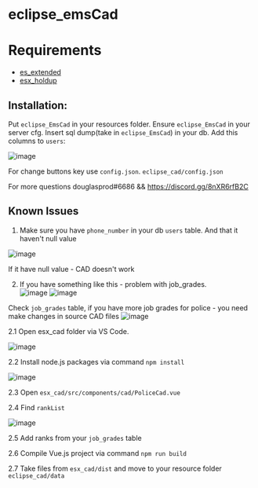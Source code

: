 # eclipse_emsCad
# Requirements
- [es_extended](https://github.com/esx-framework/es_extended/tree/v1-final)
- [esx_holdup](https://github.com/esx-framework/esx_holdup)

## Installation:
Put `eclipse_EmsCad` in your resources folder.
Ensure `eclipse_EmsCad` in your server cfg.
Insert sql dump(take in `eclipse_EmsCad`) in your db.
Add this columns to `users`:

![image](https://user-images.githubusercontent.com/36680471/129520235-3e8a542d-aaa6-4e72-a8a7-88fa20ebbc6b.png)



For change buttons key use `config.json`. `eclipse_cad/config.json`



For more questions douglasprod#6686 && https://discord.gg/8nXR6rfB2C


## Known Issues

1. Make sure you have `phone_number` in your db `users` table. And that it haven't null value

![image](https://user-images.githubusercontent.com/36680471/125207137-3c9e2880-e293-11eb-9083-031448fd0e5f.png)

If it have null value - CAD doesn't work


2. If you have something like this - problem with job_grades.  
![image](https://user-images.githubusercontent.com/36680471/125207153-4f186200-e293-11eb-80f9-e5f6831411ac.png)
![image](https://user-images.githubusercontent.com/36680471/125207162-5fc8d800-e293-11eb-9fb3-5d2ada6fd417.png)

Check `job_grades` table, if you have more job grades for police - you need make changes in source CAD files
![image](https://user-images.githubusercontent.com/36680471/125207190-930b6700-e293-11eb-91fd-8f3a217eed40.png)


2.1 Open esx_cad folder via VS Code. 

![image](https://user-images.githubusercontent.com/36680471/125207263-ee3d5980-e293-11eb-8901-782b2ddf4ce5.png)

2.2 Install node.js packages via command `npm install`

![image](https://user-images.githubusercontent.com/36680471/125207279-07dea100-e294-11eb-9b7e-88cd547ef36b.png)


2.3 Open `esx_cad/src/components/cad/PoliceCad.vue` 

2.4 Find `rankList`

![image](https://user-images.githubusercontent.com/36680471/125207303-407e7a80-e294-11eb-9333-da9532264342.png)

2.5 Add ranks from your `job_grades` table

2.6 Compile Vue.js project via command `npm run build`

2.7 Take files from `esx_cad/dist` and move to your resource folder `eclipse_cad/data`










